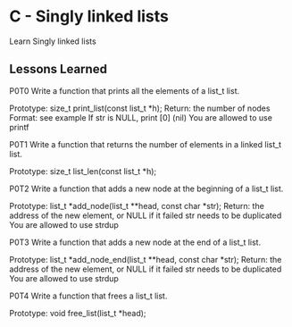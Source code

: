 # C - Singly linked lists

Learn Singly linked lists

## Lessons Learned

P0T0
Write a function that prints all the elements of a list_t list.

Prototype: size_t print_list(const list_t *h);
Return: the number of nodes
Format: see example
If str is NULL, print [0] (nil)
You are allowed to use printf

P0T1
Write a function that returns the number of elements in a linked list_t list.

Prototype: size_t list_len(const list_t *h);

P0T2
Write a function that adds a new node at the beginning of a list_t list.

Prototype: list_t *add_node(list_t **head, const char *str);
Return: the address of the new element, or NULL if it failed
str needs to be duplicated
You are allowed to use strdup

P0T3
Write a function that adds a new node at the end of a list_t list.

Prototype: list_t *add_node_end(list_t **head, const char *str);
Return: the address of the new element, or NULL if it failed
str needs to be duplicated
You are allowed to use strdup

P0T4
Write a function that frees a list_t list.

Prototype: void free_list(list_t *head);
